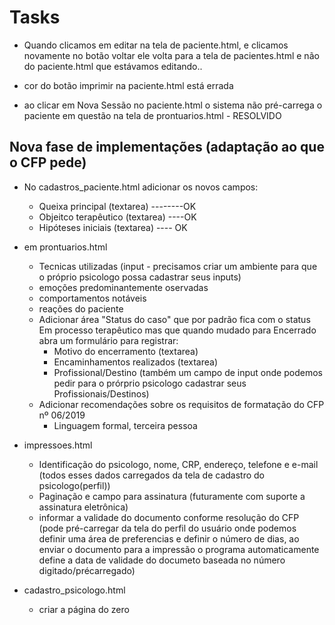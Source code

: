 # Tasks

- Quando clicamos em editar na tela de paciente.html,
  e clicamos novamente no botão voltar ele volta para a tela de
  pacientes.html e não do paciente.html que estávamos editando..

- cor do botão imprimir na paciente.html está errada

- ao clicar em Nova Sessão no paciente.html o sistema não pré-carrega
  o paciente em questão na tela de prontuarios.html - RESOLVIDO

## Nova fase de implementações (adaptação ao que o CFP pede)

- No cadastros_paciente.html adicionar os novos campos:

  - Queixa principal (textarea) --------OK
  - Objeitco terapêutico (textarea) ----OK
  - Hipóteses iniciais (textarea) ---- OK

- em prontuarios.html

  - Tecnicas utilizadas (input - precisamos criar um ambiente para que o próprio psicologo possa cadastrar seus inputs)
  - emoções predominantemente oservadas
  - comportamentos notáveis
  - reações do paciente
  - Adicionar área "Status do caso" que por padrão fica com o status Em processo terapêutico mas que quando mudado para Encerrado abra um formulário para registrar:
    - Motivo do encerramento (textarea)
    - Encaminhamentos realizados (textarea)
    - Profissional/Destino (também um campo de input onde podemos pedir para o prórprio psicologo cadastrar seus Profissionais/Destinos)
  - Adicionar recomendações sobre os requisitos de formatação do CFP nº 06/2019
    - Linguagem formal, terceira pessoa

- impressoes.html

  - Identificação do psicologo, nome, CRP, endereço, telefone e e-mail (todos esses dados carregados da tela de cadastro do psicologo(perfil))
  - Paginação e campo para assinatura (futuramente com suporte a assinatura eletrônica)
  - informar a validade do documento conforme resolução do CFP (pode pré-carregar da tela do perfil do usuário onde podemos definir uma área de preferencias e definir o número de dias, ao enviar o documento para a impressão o programa automaticamente define a data de validade do documeto baseada no número digitado/précarregado)

- cadastro_psicologo.html
  - criar a página do zero
